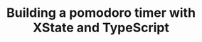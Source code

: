 ---
draft: true
title: Building a pomodoro timer with XState and TypeScript
tags:
  - TypeScript
---